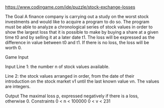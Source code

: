 https://www.codingame.com/ide/puzzle/stock-exchange-losses

The Goal
A finance company is carrying out a study on the worst stock investments and would like to acquire a program to do so. The program must be able to analyze a chronological series of stock values in order to show the largest loss that it is possible to make by buying a share at a given time t0 and by selling it at a later date t1. The loss will be expressed as the difference in value between t0 and t1. If there is no loss, the loss will be worth 0.


Game Input

Input
Line 1: the number n of stock values available.

Line 2: the stock values arranged in order, from the date of their introduction on the stock market v1 until the last known value vn. The values are integers.

Output
The maximal loss p, expressed negatively if there is a loss, otherwise 0.
Constraints
0 < n < 100000
0 < v < 231
